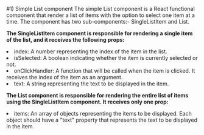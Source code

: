 #1) Simple List component
The simple List component is a React functional component that render a list of items with the option to select one item at a time.
The component has two sub-components:- SingleListItem and List.

**The SingleListItem component is responsible for rendering a single item of the list, and it receives the following props:**
<li>index: A number representing the index of the item in the list.</li>
<li>isSelected: A boolean indicating whether the item is currently selected or not.</li>
<li>onClickHandler: A function that will be called when the item is clicked. It receives the index of the item as an argument.</li>
<li>text: A string representing the text to be displayed in the item.</li>


**The List component is responsible for rendering the entire list of items using the SingleListItem component. It receives only one prop:**

<li>items: An array of objects representing the items to be displayed. Each object should have a "text" property that represents the text to be displayed in the item.</li>











